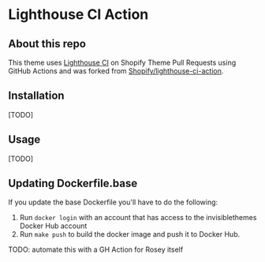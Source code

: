# Lighthouse CI Action

## About this repo

This theme uses [Lighthouse CI](https:/github.com/googleChrome/lighthouse-ci) on Shopify Theme Pull Requests using GitHub Actions and was forked from [Shopify/lighthouse-ci-action](https://github.com/Shopify/lighthouse-ci-action).

## Installation

[TODO]

## Usage

[TODO]

## Updating Dockerfile.base

If you update the base Dockerfile you'll have to do the following:
1. Run `docker login` with an account that has access to the invisiblethemes Docker Hub account
1. Run `make push` to build the docker image and push it to Docker Hub.

TODO: automate this with a GH Action for Rosey itself
